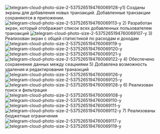 ![telegram-cloud-photo-size-2-5375265194760069128-y](https://github.com/cup-of-Aygiz/money_tracker/assets/55996397/6593404f-b17a-4718-a5b7-55c31fe047af)1) Созданы экраны для добавления новых транзакций. Добавленные транзакции сохраняются в приложении.
![telegram-cloud-photo-size-2-5375265194760069113-y](https://github.com/cup-of-Aygiz/money_tracker/assets/55996397/99abcc32-ed8f-4bee-9b82-a947557089bc)
2) Разработан экран, который отображает список всех добавленных пользователем транзакций
![telegram-cloud-photo-size-2-5375265194760069107-y](https://github.com/cup-of-Aygiz/money_tracker/assets/55996397/797956c9-447f-4ff4-bc25-dcb8461d4387)
3) Реализован экран с общей статистикой по расходам и доходам
![telegram-cloud-photo-size-2-5375265194760069119-y](https://github.com/cup-of-Aygiz/money_tracker/assets/55996397/ba8ca06c-f236-4a73-b587-5f23649b58d3)
![telegram-cloud-photo-size-2-5375265194760069120-y](https://github.com/cup-of-Aygiz/money_tracker/assets/55996397/0483ec27-36b6-457d-8e58-60dcdb13de1c)
![telegram-cloud-photo-size-2-5375265194760069121-y](https://github.com/cup-of-Aygiz/money_tracker/assets/55996397/df1b401b-05a4-4ee2-976d-e3fa1be885c3)
![telegram-cloud-photo-size-2-5375265194760069122-y](https://github.com/cup-of-Aygiz/money_tracker/assets/55996397/ea715611-3927-410b-adbd-2163660325f0)
4) Обеспечено сохраенение данных между сеацниями
5) Добавлена возможность удаления и редактирования траназкций
![telegram-cloud-photo-size-2-5375265194760069126-y](https://github.com/cup-of-Aygiz/money_tracker/assets/55996397/d0914d37-4239-4932-9154-402ca8fd4591)
![telegram-cloud-photo-size-2-5375265194760069125-y](https://github.com/cup-of-Aygiz/money_tracker/assets/55996397/b716e41a-fd67-44e9-9046-275e5dfb787a)
![telegram-cloud-photo-size-2-5375265194760069128-y](https://github.com/cup-of-Aygiz/money_tracker/assets/55996397/06ba61d7-32db-480d-ab39-cf13ed800c16)
6) Реализован поиск и фильтрация 
![telegram-cloud-photo-size-2-5375265194760069108-y](https://github.com/cup-of-Aygiz/money_tracker/assets/55996397/fdc5c504-f408-41bb-8a10-3b56fe5617d4)
![telegram-cloud-photo-size-2-5375265194760069110-y](https://github.com/cup-of-Aygiz/money_tracker/assets/55996397/2d270d42-4a5f-41d4-ade9-7e6e48894223)
![telegram-cloud-photo-size-2-5375265194760069111-y](https://github.com/cup-of-Aygiz/money_tracker/assets/55996397/2f942a98-3d9e-4ab6-ab5c-26924b4bbeb5)
![telegram-cloud-photo-size-2-5375265194760069112-y](https://github.com/cup-of-Aygiz/money_tracker/assets/55996397/69628d52-dce1-42a5-a9a5-c3577a8db6ec)
7) Реализованы бюджетные ограничения 
![telegram-cloud-photo-size-2-5375265194760069117-y](https://github.com/cup-of-Aygiz/money_tracker/assets/55996397/9713f32f-3ce8-497e-8d06-ffb990c772dd)
![telegram-cloud-photo-size-2-5375265194760069119-y](https://github.com/cup-of-Aygiz/money_tracker/assets/55996397/6973020e-e17a-4a3c-bacc-1499e30b8e53)





